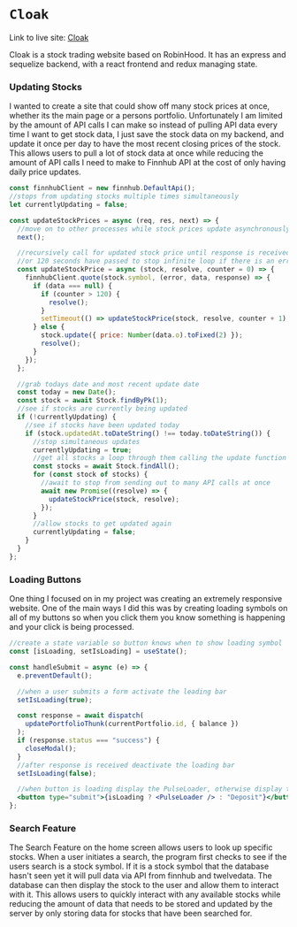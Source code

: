 # `Cloak`

Link to live site: [Cloak](https://cloak-aqko.onrender.com/)

Cloak is a stock trading website based on RobinHood. It has an express and sequelize backend, with a react frontend and redux managing state.

### Updating Stocks

I wanted to create a site that could show off many stock prices at once, whether its the main page or a persons portfolio. Unfortunately I am limited by the amount of API calls I can make so instead of pulling API data every time I want to get stock data, I just save the stock data on my backend, and update it once per day to have the most recent closing prices of the stock. This allows users to pull a lot of stock data at once while reducing the amount of API calls I need to make to Finnhub API at the cost of only having daily price updates.

```javascript
const finnhubClient = new finnhub.DefaultApi();
//stops from updating stocks multiple times simultaneously
let currentlyUpdating = false;

const updateStockPrices = async (req, res, next) => {
  //move on to other processes while stock prices update asynchronously
  next();

  //recursively call for updated stock price until response is received
  //or 120 seconds have passed to stop infinite loop if there is an error
  const updateStockPrice = async (stock, resolve, counter = 0) => {
    finnhubClient.quote(stock.symbol, (error, data, response) => {
      if (data === null) {
        if (counter > 120) {
          resolve();
        }
        setTimeout(() => updateStockPrice(stock, resolve, counter + 1), 1000);
      } else {
        stock.update({ price: Number(data.o).toFixed(2) });
        resolve();
      }
    });
  };

  //grab todays date and most recent update date
  const today = new Date();
  const stock = await Stock.findByPk(1);
  //see if stocks are currently being updated
  if (!currentlyUpdating) {
    //see if stocks have been updated today
    if (stock.updatedAt.toDateString() !== today.toDateString()) {
      //stop simultaneous updates
      currentlyUpdating = true;
      //get all stocks a loop through them calling the update function on all of them
      const stocks = await Stock.findAll();
      for (const stock of stocks) {
        //await to stop from sending out to many API calls at once
        await new Promise((resolve) => {
          updateStockPrice(stock, resolve);
        });
      }
      //allow stocks to get updated again
      currentlyUpdating = false;
    }
  }
};
```

### Loading Buttons

One thing I focused on in my project was creating an extremely responsive website. One of the main ways I did this was by creating loading symbols on all of my buttons so when you click them you know something is happening and your click is being processed.

```jsx
//create a state variable so button knows when to show loading symbol
const [isLoading, setIsLoading] = useState();

const handleSubmit = async (e) => {
  e.preventDefault();

  //when a user submits a form activate the leading bar
  setIsLoading(true);

  const response = await dispatch(
    updatePortfolioThunk(currentPortfolio.id, { balance })
  );
  if (response.status === "success") {
    closeModal();
  }
  //after response is received deactivate the loading bar
  setIsLoading(false);

  //when button is loading display the PulseLoader, otherwise display the button text
  <button type="submit">{isLoading ? <PulseLoader /> : "Deposit"}</button>;
};
```

### Search Feature

The Search Feature on the home screen allows users to look up specific stocks. When a user initiates a search, the program first checks to see if the users search is a stock symbol. If it is a stock symbol that the database hasn't seen yet it will pull data via API from finnhub and twelvedata. The database can then display the stock to the user and allow them to interact with it. This allows users to quickly interact with any available stocks while reducing the amount of data that needs to be stored and updated by the server by only storing data for stocks that have been searched for.
